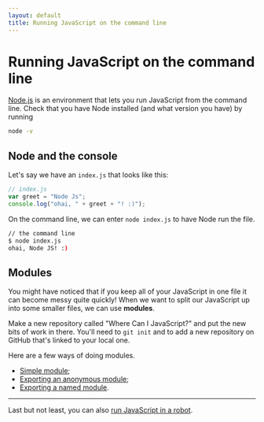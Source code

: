 ```yaml
---
layout: default
title: Running JavaScript on the command line
---
```


# Running JavaScript on the command line

[Node.js](http://nodejs.org/) is an environment that lets you run JavaScript from the command line. Check that you have Node installed (and what version you have) by running

```bash
node -v
```

## Node and the console

Let's say we have an `index.js` that looks like this:

```javascript
// index.js
var greet = "Node Js";
console.log("ohai, " + greet + "! :)");
```

On the command line, we can enter `node index.js` to have Node run the file.

```bash
// the command line
$ node index.js
ohai, Node JS! :)
```

## Modules

You might have noticed that if you keep all of your JavaScript in one file it can become messy quite quickly! When we want to split our JavaScript up into some smaller files, we can use **modules**.

Make a new repository called "Where Can I JavaScript?" and put the new bits of work in there. You'll need to `git init` and to add a new repository on GitHub that's linked to your local one.

Here are a few ways of doing modules.

* [Simple module](./simple-module.html);
* [Exporting an anonymous module](./export-anonymous-module.html);
* [Exporting a named module](./export-named-module.html).

---

Last but not least, you can also [run JavaScript in a robot](robots.html).
